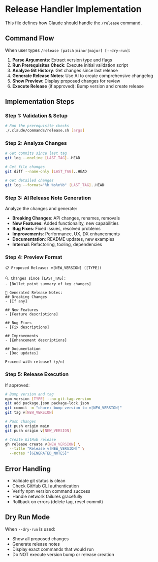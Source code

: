 # Release Handler Implementation

This file defines how Claude should handle the `/release` command.

## Command Flow

When user types `/release [patch|minor|major] [--dry-run]`:

1. **Parse Arguments**: Extract version type and flags
2. **Run Prerequisites Check**: Execute initial validation script
3. **Analyze Git History**: Get changes since last release
4. **Generate Release Notes**: Use AI to create comprehensive changelog
5. **Show Preview**: Display proposed changes for review
6. **Execute Release** (if approved): Bump version and create release

## Implementation Steps

### Step 1: Validation & Setup

```bash
# Run the prerequisite checks
./.claude/commands/release.sh [args]
```

### Step 2: Analyze Changes

```bash
# Get commits since last tag
git log --oneline [LAST_TAG]..HEAD

# Get file changes
git diff --name-only [LAST_TAG]..HEAD

# Get detailed changes
git log --format="%h %s%n%b" [LAST_TAG]..HEAD
```

### Step 3: AI Release Note Generation

Analyze the changes and generate:

- **Breaking Changes**: API changes, renames, removals
- **New Features**: Added functionality, new capabilities
- **Bug Fixes**: Fixed issues, resolved problems
- **Improvements**: Performance, UX, DX enhancements
- **Documentation**: README updates, new examples
- **Internal**: Refactoring, tooling, dependencies

### Step 4: Preview Format

```
📋 Proposed Release: v[NEW_VERSION] ([TYPE])

🔍 Changes since [LAST_TAG]:
- [Bullet point summary of key changes]

📝 Generated Release Notes:
## Breaking Changes
- [If any]

## New Features
- [Feature descriptions]

## Bug Fixes
- [Fix descriptions]

## Improvements
- [Enhancement descriptions]

## Documentation
- [Doc updates]

Proceed with release? (y/n)
```

### Step 5: Release Execution

If approved:

```bash
# Bump version and tag
npm version [TYPE] --no-git-tag-version
git add package.json package-lock.json
git commit -m "chore: bump version to v[NEW_VERSION]"
git tag v[NEW_VERSION]

# Push changes
git push origin main
git push origin v[NEW_VERSION]

# Create GitHub release
gh release create v[NEW_VERSION] \
  --title "Release v[NEW_VERSION]" \
  --notes "[GENERATED_NOTES]"
```

## Error Handling

- Validate git status is clean
- Check GitHub CLI authentication
- Verify npm version command success
- Handle network failures gracefully
- Rollback on errors (delete tag, reset commit)

## Dry Run Mode

When `--dry-run` is used:

- Show all proposed changes
- Generate release notes
- Display exact commands that would run
- Do NOT execute version bump or release creation
